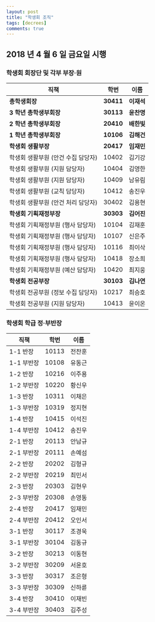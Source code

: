 ```yaml
---
layout: post
title: "학생회 조직"
tags: [decrees]
comments: true
---
```


## 2018 년 4 월 6 일 금요일 시행

### 학생회 회장단 및 각부 부장&middot;원

| 직책                               | 학번      | 이름       |
| ---------------------------------- | --------- | ---------- |
| **총학생회장**                     | **30411** | **이재석** |
| **3 학년 총학생부회장**            | **30113** | **윤찬명** |
| **2 학년 총학생부회장**            | **20410** | **배한빛** |
| **1 학년 총학생부회장**            | **10106** | **김해건** |
| **학생회 생활부장**                | **20417** | **임재민** |
| 학생회 생활부원 (안건 수집 담당자) | 10402     | 김기강     |
| 학생회 생활부원 (지원 담당자)      | 10404     | 김영한     |
| 학생회 생활부원 (지원 담당자)      | 10409     | 남유림     |
| 학생회 생활부원 (교칙 담당자)      | 10412     | 송진우     |
| 학생회 생활부원 (안건 처리 담당자) | 30402     | 김용현     |
| **학생회 기획재정부장**            | **30303** | **김어진** |
| 학생회 기획재정부원 (행사 담당자)  | 10104     | 김재훈     |
| 학생회 기획재정부원 (행사 담당자)  | 10107     | 신은주     |
| 학생회 기획재정부원 (행사 담당자)  | 10116     | 최이삭     |
| 학생회 기획재정부원 (행사 담당자)  | 10418     | 장소희     |
| 학생회 기획재정부원 (예산 담당자)  | 10420     | 최지웅     |
| **학생회 전공부장**                | **30103** | **김나연** |
| 학생회 전공부원 (정보 수집 담당자) | 10217     | 최승호     |
| 학생회 전공부원 (지원 담당자)      | 10413     | 윤이온     |

### 학생회 학급 정&middot;부반장

| 직책       | 학번  | 이름   |
| ---------- | ----- | ------ |
| 1-1 반장   | 10113 | 전찬훈 |
| 1-1 부반장 | 10108 | 유동근 |
| 1-2 반장   | 10216 | 이주용 |
| 1-2 부반장 | 10220 | 황신우 |
| 1-3 반장   | 10311 | 이채은 |
| 1-3 부반장 | 10319 | 정지현 |
| 1-4 반장   | 10415 | 이석진 |
| 1-4 부반장 | 10412 | 송진우 |
| 2-1 반장   | 20113 | 안남규 |
| 2-1 부반장 | 20111 | 손예섬 |
| 2-2 반장   | 20202 | 김형규 |
| 2-2 부반장 | 20219 | 최민서 |
| 2-3 반장   | 20303 | 김현우 |
| 2-3 부반장 | 20308 | 손영동 |
| 2-4 반장   | 20417 | 임재민 |
| 2-4 부반장 | 20412 | 오인서 |
| 3-1 반장   | 30117 | 조경욱 |
| 3-1 부반장 | 30104 | 김동규 |
| 3-2 반장   | 30213 | 이동현 |
| 3-2 부반장 | 30209 | 서윤호 |
| 3-3 반장   | 30317 | 조은형 |
| 3-3 부반장 | 30309 | 신하륜 |
| 3-4 반장   | 30410 | 이재빈 |
| 3-4 부반장 | 30403 | 김주성 |